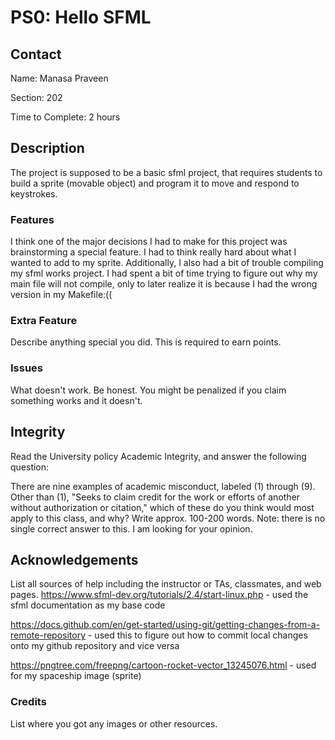 # PS0: Hello SFML

## Contact
Name: Manasa Praveen

Section: 202

Time to Complete: 2 hours


## Description
The project is supposed to be a basic sfml project, that requires students to build a sprite (movable object) and program it to move and respond to keystrokes.

### Features
I think one of the major decisions I had to make for this project was brainstorming a special feature. I had to think really hard about what I wanted to add to my sprite.
Additionally, I also had a bit of trouble compiling my sfml works project. I had spent a bit of time trying to figure out why my main file will not compile, only to later realize it is because I had the wrong version in my Makefile:((

### Extra Feature
Describe anything special you did.  This is required to earn points.

### Issues
What doesn't work.  Be honest.  You might be penalized if you claim something works and it doesn't.


## Integrity
Read the University policy Academic Integrity, and answer the following question:

There are nine examples of academic misconduct, labeled (1) through (9). Other than (1), "Seeks to claim credit for the work or efforts of another without authorization or citation," which of these do you think would most apply to this class, and why? Write approx. 100-200 words. Note: there is no single correct answer to this. I am looking for your opinion.


## Acknowledgements
List all sources of help including the instructor or TAs, classmates, and web pages.
https://www.sfml-dev.org/tutorials/2.4/start-linux.php - used the sfml documentation as my base code

https://docs.github.com/en/get-started/using-git/getting-changes-from-a-remote-repository - used this to figure out how to commit local changes onto my github repository and vice versa

https://pngtree.com/freepng/cartoon-rocket-vector_13245076.html - used for my spaceship image (sprite)

### Credits
List where you got any images or other resources.

